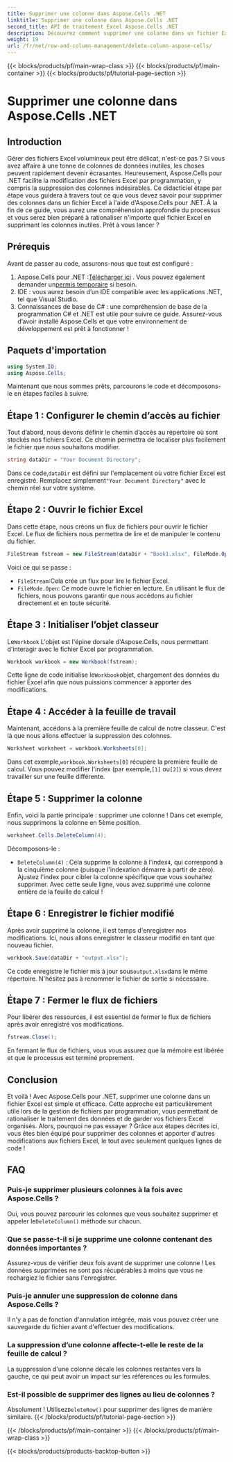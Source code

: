 ```yaml
---
title: Supprimer une colonne dans Aspose.Cells .NET
linktitle: Supprimer une colonne dans Aspose.Cells .NET
second_title: API de traitement Excel Aspose.Cells .NET
description: Découvrez comment supprimer une colonne dans un fichier Excel à l'aide d'Aspose.Cells pour .NET. Suivez notre guide détaillé, étape par étape, pour simplifier vos modifications de fichiers Excel.
weight: 19
url: /fr/net/row-and-column-management/delete-column-aspose-cells/
---
```


{{< blocks/products/pf/main-wrap-class >}}
{{< blocks/products/pf/main-container >}}
{{< blocks/products/pf/tutorial-page-section >}}

# Supprimer une colonne dans Aspose.Cells .NET

## Introduction
Gérer des fichiers Excel volumineux peut être délicat, n'est-ce pas ? Si vous avez affaire à une tonne de colonnes de données inutiles, les choses peuvent rapidement devenir écrasantes. Heureusement, Aspose.Cells pour .NET facilite la modification des fichiers Excel par programmation, y compris la suppression des colonnes indésirables. Ce didacticiel étape par étape vous guidera à travers tout ce que vous devez savoir pour supprimer des colonnes dans un fichier Excel à l'aide d'Aspose.Cells pour .NET.
À la fin de ce guide, vous aurez une compréhension approfondie du processus et vous serez bien préparé à rationaliser n'importe quel fichier Excel en supprimant les colonnes inutiles. Prêt à vous lancer ?
## Prérequis
Avant de passer au code, assurons-nous que tout est configuré :
1.  Aspose.Cells pour .NET :[Télécharger ici](https://releases.aspose.com/cells/net/) . Vous pouvez également demander un[permis temporaire](https://purchase.aspose.com/temporary-license/) si besoin.
2. IDE : vous aurez besoin d’un IDE compatible avec les applications .NET, tel que Visual Studio.
3. Connaissances de base de C# : une compréhension de base de la programmation C# et .NET est utile pour suivre ce guide.
Assurez-vous d’avoir installé Aspose.Cells et que votre environnement de développement est prêt à fonctionner !
## Paquets d'importation
```csharp
using System.IO;
using Aspose.Cells;
```
Maintenant que nous sommes prêts, parcourons le code et décomposons-le en étapes faciles à suivre.
## Étape 1 : Configurer le chemin d’accès au fichier
Tout d’abord, nous devons définir le chemin d’accès au répertoire où sont stockés nos fichiers Excel. Ce chemin permettra de localiser plus facilement le fichier que nous souhaitons modifier.
```csharp
string dataDir = "Your Document Directory";
```
 Dans ce code,`dataDir` est défini sur l'emplacement où votre fichier Excel est enregistré. Remplacez simplement`"Your Document Directory"` avec le chemin réel sur votre système.
## Étape 2 : Ouvrir le fichier Excel
Dans cette étape, nous créons un flux de fichiers pour ouvrir le fichier Excel. Le flux de fichiers nous permettra de lire et de manipuler le contenu du fichier.
```csharp
FileStream fstream = new FileStream(dataDir + "Book1.xlsx", FileMode.Open);
```
Voici ce qui se passe :
- `FileStream`:Cela crée un flux pour lire le fichier Excel.
- `FileMode.Open`: Ce mode ouvre le fichier en lecture.
En utilisant le flux de fichiers, nous pouvons garantir que nous accédons au fichier directement et en toute sécurité.
## Étape 3 : Initialiser l’objet classeur
 Le`Workbook` L'objet est l'épine dorsale d'Aspose.Cells, nous permettant d'interagir avec le fichier Excel par programmation.
```csharp
Workbook workbook = new Workbook(fstream);
```
 Cette ligne de code initialise le`Workbook`objet, chargement des données du fichier Excel afin que nous puissions commencer à apporter des modifications.
## Étape 4 : Accéder à la feuille de travail
Maintenant, accédons à la première feuille de calcul de notre classeur. C'est là que nous allons effectuer la suppression des colonnes.
```csharp
Worksheet worksheet = workbook.Worksheets[0];
```
 Dans cet exemple,`workbook.Worksheets[0]` récupère la première feuille de calcul. Vous pouvez modifier l'index (par exemple,`[1]` ou`[2]`) si vous devez travailler sur une feuille différente.
## Étape 5 : Supprimer la colonne
Enfin, voici la partie principale : supprimer une colonne ! Dans cet exemple, nous supprimons la colonne en 5ème position.
```csharp
worksheet.Cells.DeleteColumn(4);
```
Décomposons-le :
- `DeleteColumn(4)` : Cela supprime la colonne à l'index`4`, qui correspond à la cinquième colonne (puisque l'indexation démarre à partir de zéro). Ajustez l'index pour cibler la colonne spécifique que vous souhaitez supprimer.
Avec cette seule ligne, vous avez supprimé une colonne entière de la feuille de calcul !
## Étape 6 : Enregistrer le fichier modifié
Après avoir supprimé la colonne, il est temps d'enregistrer nos modifications. Ici, nous allons enregistrer le classeur modifié en tant que nouveau fichier.
```csharp
workbook.Save(dataDir + "output.xlsx");
```
 Ce code enregistre le fichier mis à jour sous`output.xlsx`dans le même répertoire. N'hésitez pas à renommer le fichier de sortie si nécessaire.
## Étape 7 : Fermer le flux de fichiers
Pour libérer des ressources, il est essentiel de fermer le flux de fichiers après avoir enregistré vos modifications.
```csharp
fstream.Close();
```
En fermant le flux de fichiers, vous vous assurez que la mémoire est libérée et que le processus est terminé proprement.
## Conclusion
Et voilà ! Avec Aspose.Cells pour .NET, supprimer une colonne dans un fichier Excel est simple et efficace. Cette approche est particulièrement utile lors de la gestion de fichiers par programmation, vous permettant de rationaliser le traitement des données et de garder vos fichiers Excel organisés. 
Alors, pourquoi ne pas essayer ? Grâce aux étapes décrites ici, vous êtes bien équipé pour supprimer des colonnes et apporter d'autres modifications aux fichiers Excel, le tout avec seulement quelques lignes de code !
## FAQ
### Puis-je supprimer plusieurs colonnes à la fois avec Aspose.Cells ?  
 Oui, vous pouvez parcourir les colonnes que vous souhaitez supprimer et appeler le`DeleteColumn()` méthode sur chacun.
### Que se passe-t-il si je supprime une colonne contenant des données importantes ?  
Assurez-vous de vérifier deux fois avant de supprimer une colonne ! Les données supprimées ne sont pas récupérables à moins que vous ne rechargiez le fichier sans l'enregistrer.
### Puis-je annuler une suppression de colonne dans Aspose.Cells ?  
Il n'y a pas de fonction d'annulation intégrée, mais vous pouvez créer une sauvegarde du fichier avant d'effectuer des modifications.
### La suppression d’une colonne affecte-t-elle le reste de la feuille de calcul ?  
La suppression d'une colonne décale les colonnes restantes vers la gauche, ce qui peut avoir un impact sur les références ou les formules.
### Est-il possible de supprimer des lignes au lieu de colonnes ?  
 Absolument ! Utilisez`DeleteRow()` pour supprimer des lignes de manière similaire.
{{< /blocks/products/pf/tutorial-page-section >}}

{{< /blocks/products/pf/main-container >}}
{{< /blocks/products/pf/main-wrap-class >}}

{{< blocks/products/products-backtop-button >}}
